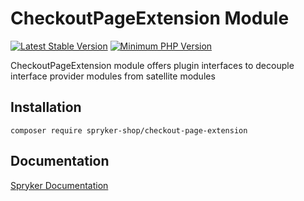 # CheckoutPageExtension Module
[![Latest Stable Version](https://poser.pugx.org/spryker-shop/checkout-page-extension/v/stable.svg)](https://packagist.org/packages/spryker-shop/checkout-page-extension)
[![Minimum PHP Version](https://img.shields.io/badge/php-%3E%3D%208.3-8892BF.svg)](https://php.net/)

CheckoutPageExtension module offers plugin interfaces to decouple interface provider modules from satellite modules

## Installation

```
composer require spryker-shop/checkout-page-extension
```

## Documentation

[Spryker Documentation](https://docs.spryker.com)
